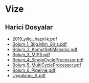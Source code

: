 # Vize


<!--HariciDosyalar-->

## Harici Dosyalar

- [2019_yıliçi_hazırlık.pdf](./2019_y%C4%B1li%C3%A7i_haz%C4%B1rl%C4%B1k.pdf)
- [Bolum_1_Bilg.Mim_Giris.pdf](./Bolum_1_Bilg.Mim_Giris.pdf)
- [Bolum_2_KomutSetiMimarisi.pdf](./Bolum_2_KomutSetiMimarisi.pdf)
- [Bolum_3_MIPS.pdf](./Bolum_3_MIPS.pdf)
- [Bolum_4_SingleCycleProcessor.pdf](./Bolum_4_SingleCycleProcessor.pdf)
- [Bolum_5_MultiCycleProcessor.pdf](./Bolum_5_MultiCycleProcessor.pdf)
- [Bolum_6_Pipeline.pdf](./Bolum_6_Pipeline.pdf)
- [Uygulama_A.pdf](./Uygulama_A.pdf)


<!--HariciDosyalar-->

